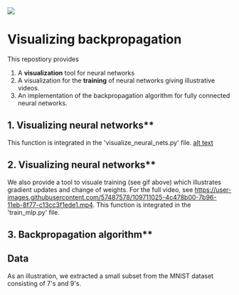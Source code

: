 <img src="https://github.com/PeterHolderrieth/backpropagation/blob/master/videos/final_file.gif">

# Visualizing backpropagation

This repostiory provides 

1. A **visualization** tool for neural networks 
2. A visualization for the **training** of neural networks giving illustrative videos.
3. An implementation of the backpropagation algorithm for fully connected neural networks.


## 1. Visualizing neural networks**

This function is integrated in the 'visualize_neural_nets.py' file.
[alt text](https://github.com/PeterHolderrieth/backpropagation/blob/master/plots/illustrate_visualization.pdf?raw=true)

## 2. Visualizing neural networks**

We also provide a tool to visuale training (see gif above) which illustrates gradient updates 
and change of weights. For the full video, see https://user-images.githubusercontent.com/57487578/109711025-4c478b00-7b96-11eb-8f77-c13cc3f1ede1.mp4.
This function is integrated in the 'train_mlp.py' file.

## 3. Backpropagation algorithm**


## Data 

As an illustration, we extracted a small subset from the MNIST dataset consisting of 7's and 9's.




